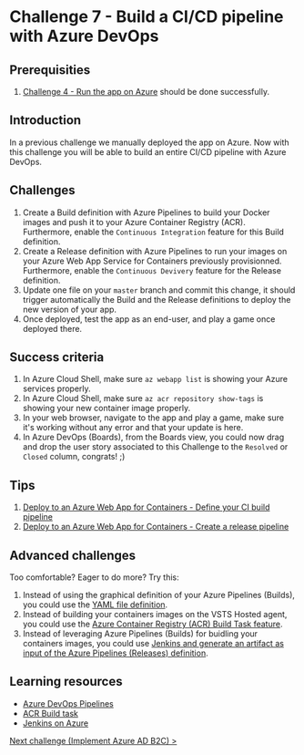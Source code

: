 # Challenge 7 - Build a CI/CD pipeline with Azure DevOps

## Prerequisities

1. [Challenge 4 - Run the app on Azure](./RunOnAzure.md) should be done successfully.

## Introduction

In a previous challenge we manually deployed the app on Azure. Now with this challenge you will be able to build an entire CI/CD pipeline with Azure DevOps.

## Challenges

1. Create a Build definition with Azure Pipelines to build your Docker images and push it to your Azure Container Registry (ACR). Furthermore, enable the `Continuous Integration` feature for this Build definition.
1. Create a Release definition with Azure Pipelines to run your images on your Azure Web App Service for Containers previously provisionned. Furthermore, enable the `Continuous Devivery` feature for the Release definition.
1. Update one file on your `master` branch and commit this change, it should trigger automatically the Build and the Release definitions to deploy the new version of your app.
1. Once deployed, test the app as an end-user, and play a game once deployed there.

## Success criteria

1. In Azure Cloud Shell, make sure `az webapp list` is showing your Azure services properly.
1. In Azure Cloud Shell, make sure `az acr repository show-tags` is showing your new container image properly.
1. In your web browser, navigate to the app and play a game, make sure it's working without any error and that your update is here.
1. In Azure DevOps (Boards), from the Boards view, you could now drag and drop the user story associated to this Challenge to the `Resolved` or `Closed` column, congrats! ;)

## Tips

1. [Deploy to an Azure Web App for Containers - Define your CI build pipeline](https://docs.microsoft.com/en-us/azure/devops/pipelines/apps/cd/deploy-docker-webapp?view=vsts#define-your-ci-build-pipeline)
1. [Deploy to an Azure Web App for Containers - Create a release pipeline](https://docs.microsoft.com/en-us/azure/devops/pipelines/apps/cd/deploy-docker-webapp?view=vsts#create-a-release-pipeline) 

## Advanced challenges

Too comfortable? Eager to do more? Try this:

1. Instead of using the graphical definition of your Azure Pipelines (Builds), you could use the [YAML file definition](https://docs.microsoft.com/en-us/azure/devops/pipelines/yaml-schema?view=vsts).
1. Instead of building your containers images on the VSTS Hosted agent, you could use the [Azure Container Registry (ACR) Build Task feature](https://docs.microsoft.com/en-us/azure/container-registry/container-registry-tasks-overview).
1. Instead of leveraging Azure Pipelines (Builds) for buidling your containers images, you could use [Jenkins and generate an artifact as input of the Azure Pipelines (Releases) definition](https://docs.microsoft.com/en-us/azure/devops/pipelines/release/artifacts?view=vsts#jenkins).

## Learning resources

- [Azure DevOps Pipelines](https://azure.microsoft.com/en-us/services/devops/pipelines/)
- [ACR Build task](https://docs.microsoft.com/en-us/azure/container-registry/container-registry-tasks-overview)
- [Jenkins on Azure](https://docs.microsoft.com/en-us/azure/jenkins/)

[Next challenge (Implement Azure AD B2C) >](./ImplementAADB2C.md)